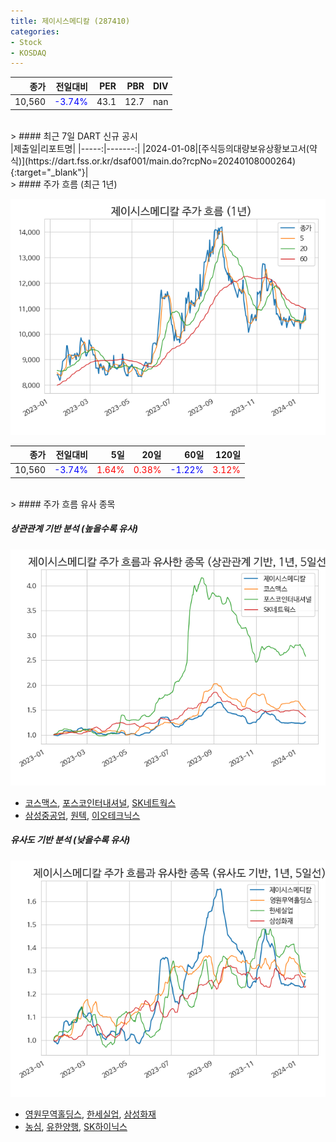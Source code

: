 ```yaml
---
title: 제이시스메디칼 (287410)
categories:
- Stock
- KOSDAQ
---
```


|종가|전일대비|PER|PBR|DIV|
|---:|-------:|--:|--:|--:|
|10,560|<span style="color: blue">-3.74%</span>|43.1|12.7|nan|

<!-- more -->

<br>
> #### 최근 7일 DART 신규 공시

<br>
|제출일|리포트명|
|-----:|-------:|
|2024-01-08|[주식등의대량보유상황보고서(약식)](https://dart.fss.or.kr/dsaf001/main.do?rcpNo=20240108000264){:target="_blank"}|

<br>
> #### 주가 흐름 (최근 1년)

![287410](/assets/images/stock/287410.png)

|종가|전일대비|5일|20일|60일|120일|
|---:|-------:|--:|---:|---:|----:|
|10,560|<span style="color: blue">-3.74%</span>|<span style="color: red">1.64%</span>|<span style="color: red">0.38%</span>|<span style="color: blue">-1.22%</span>|<span style="color: red">3.12%</span>|

<br>
> #### 주가 흐름 유사 종목

##### 상관관계 기반 분석 (높을수록 유사)
![287410](/assets/images/stock/287410_corr.png)
- [코스맥스](/192820/), [포스코인터내셔널](/047050/), [SK네트웍스](/001740/)
- [삼성중공업](/010140/), [원텍](/336570/), [이오테크닉스](/039030/)

##### 유사도 기반 분석 (낮을수록 유사)
![287410](/assets/images/stock/287410_sim.png)
- [영원무역홀딩스](/009970/), [한세실업](/105630/), [삼성화재](/000810/)
- [농심](/004370/), [유한양행](/000100/), [SK하이닉스](/000660/)